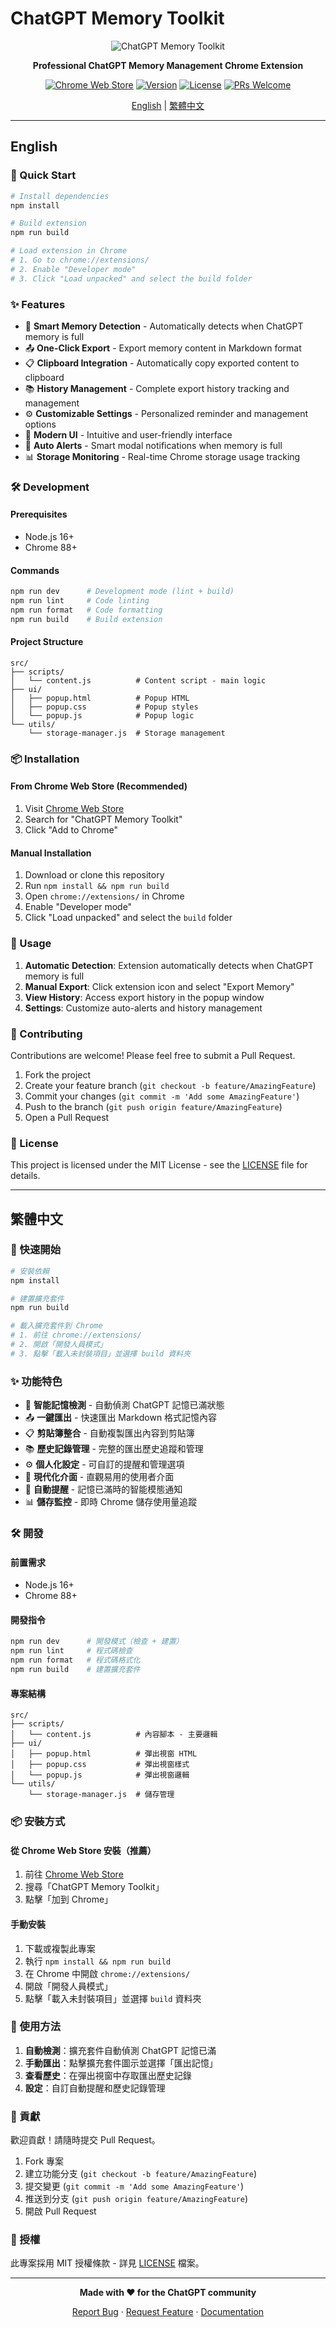 # ChatGPT Memory Toolkit

<div align="center">

![ChatGPT Memory Toolkit](assets/icons/icon128.png)

**Professional ChatGPT Memory Management Chrome Extension**

[![Chrome Web Store](https://img.shields.io/badge/Chrome-Web%20Store-blue?style=flat-square&logo=google-chrome)](https://chrome.google.com/webstore)
[![Version](https://img.shields.io/badge/version-1.4.3-green?style=flat-square)](https://github.com/your-username/chatgpt-memory-toolkit)
[![License](https://img.shields.io/badge/license-MIT-blue?style=flat-square)](LICENSE)
[![PRs Welcome](https://img.shields.io/badge/PRs-welcome-brightgreen?style=flat-square)](CONTRIBUTING.md)

[English](#english) | [繁體中文](#繁體中文)

</div>

---

## English

### 🚀 Quick Start

```bash
# Install dependencies
npm install

# Build extension
npm run build

# Load extension in Chrome
# 1. Go to chrome://extensions/
# 2. Enable "Developer mode"
# 3. Click "Load unpacked" and select the build folder
```

### ✨ Features

- 🧠 **Smart Memory Detection** - Automatically detects when ChatGPT memory is full
- 📤 **One-Click Export** - Export memory content in Markdown format
- 📋 **Clipboard Integration** - Automatically copy exported content to clipboard
- 📚 **History Management** - Complete export history tracking and management
- ⚙️ **Customizable Settings** - Personalized reminder and management options
- 🎨 **Modern UI** - Intuitive and user-friendly interface
- 🔔 **Auto Alerts** - Smart modal notifications when memory is full
- 📊 **Storage Monitoring** - Real-time Chrome storage usage tracking

### 🛠️ Development

#### Prerequisites

- Node.js 16+
- Chrome 88+

#### Commands

```bash
npm run dev      # Development mode (lint + build)
npm run lint     # Code linting
npm run format   # Code formatting
npm run build    # Build extension
```

#### Project Structure

```
src/
├── scripts/
│   └── content.js          # Content script - main logic
├── ui/
│   ├── popup.html          # Popup HTML
│   ├── popup.css           # Popup styles
│   └── popup.js            # Popup logic
└── utils/
    └── storage-manager.js  # Storage management
```

### 📦 Installation

#### From Chrome Web Store (Recommended)

1. Visit [Chrome Web Store](https://chrome.google.com/webstore)
2. Search for "ChatGPT Memory Toolkit"
3. Click "Add to Chrome"

#### Manual Installation

1. Download or clone this repository
2. Run `npm install && npm run build`
3. Open `chrome://extensions/` in Chrome
4. Enable "Developer mode"
5. Click "Load unpacked" and select the `build` folder

### 🎯 Usage

1. **Automatic Detection**: Extension automatically detects when ChatGPT memory is full
2. **Manual Export**: Click extension icon and select "Export Memory"
3. **View History**: Access export history in the popup window
4. **Settings**: Customize auto-alerts and history management

### 🤝 Contributing

Contributions are welcome! Please feel free to submit a Pull Request.

1. Fork the project
2. Create your feature branch (`git checkout -b feature/AmazingFeature`)
3. Commit your changes (`git commit -m 'Add some AmazingFeature'`)
4. Push to the branch (`git push origin feature/AmazingFeature`)
5. Open a Pull Request

### 📄 License

This project is licensed under the MIT License - see the [LICENSE](LICENSE) file for details.

---

## 繁體中文

### 🚀 快速開始

```bash
# 安裝依賴
npm install

# 建置擴充套件
npm run build

# 載入擴充套件到 Chrome
# 1. 前往 chrome://extensions/
# 2. 開啟「開發人員模式」
# 3. 點擊「載入未封裝項目」並選擇 build 資料夾
```

### ✨ 功能特色

- 🧠 **智能記憶檢測** - 自動偵測 ChatGPT 記憶已滿狀態
- 📤 **一鍵匯出** - 快速匯出 Markdown 格式記憶內容
- 📋 **剪貼簿整合** - 自動複製匯出內容到剪貼簿
- 📚 **歷史記錄管理** - 完整的匯出歷史追蹤和管理
- ⚙️ **個人化設定** - 可自訂的提醒和管理選項
- 🎨 **現代化介面** - 直觀易用的使用者介面
- 🔔 **自動提醒** - 記憶已滿時的智能模態通知
- 📊 **儲存監控** - 即時 Chrome 儲存使用量追蹤

### 🛠️ 開發

#### 前置需求

- Node.js 16+
- Chrome 88+

#### 開發指令

```bash
npm run dev      # 開發模式（檢查 + 建置）
npm run lint     # 程式碼檢查
npm run format   # 程式碼格式化
npm run build    # 建置擴充套件
```

#### 專案結構

```
src/
├── scripts/
│   └── content.js          # 內容腳本 - 主要邏輯
├── ui/
│   ├── popup.html          # 彈出視窗 HTML
│   ├── popup.css           # 彈出視窗樣式
│   └── popup.js            # 彈出視窗邏輯
└── utils/
    └── storage-manager.js  # 儲存管理
```

### 📦 安裝方式

#### 從 Chrome Web Store 安裝（推薦）

1. 前往 [Chrome Web Store](https://chrome.google.com/webstore)
2. 搜尋「ChatGPT Memory Toolkit」
3. 點擊「加到 Chrome」

#### 手動安裝

1. 下載或複製此專案
2. 執行 `npm install && npm run build`
3. 在 Chrome 中開啟 `chrome://extensions/`
4. 開啟「開發人員模式」
5. 點擊「載入未封裝項目」並選擇 `build` 資料夾

### 🎯 使用方法

1. **自動檢測**：擴充套件自動偵測 ChatGPT 記憶已滿
2. **手動匯出**：點擊擴充套件圖示並選擇「匯出記憶」
3. **查看歷史**：在彈出視窗中存取匯出歷史記錄
4. **設定**：自訂自動提醒和歷史記錄管理

### 🤝 貢獻

歡迎貢獻！請隨時提交 Pull Request。

1. Fork 專案
2. 建立功能分支 (`git checkout -b feature/AmazingFeature`)
3. 提交變更 (`git commit -m 'Add some AmazingFeature'`)
4. 推送到分支 (`git push origin feature/AmazingFeature`)
5. 開啟 Pull Request

### 📄 授權

此專案採用 MIT 授權條款 - 詳見 [LICENSE](LICENSE) 檔案。

---

<div align="center">

**Made with ❤️ for the ChatGPT community**

[Report Bug](https://github.com/your-username/chatgpt-memory-toolkit/issues) · [Request Feature](https://github.com/your-username/chatgpt-memory-toolkit/issues) · [Documentation](https://github.com/your-username/chatgpt-memory-toolkit/wiki)

</div>
